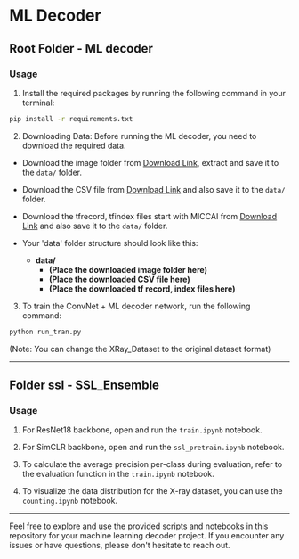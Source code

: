 # ML Decoder

## Root Folder - ML decoder

### Usage
1. Install the required packages by running the following command in your terminal:

```bash
pip install -r requirements.txt
```

2. Downloading Data: Before running the ML decoder, you need to download the required data. 

- Download the image folder from [Download Link](https://drive.google.com/file/d/1_FwVssIrtRyVRKerhXIpyi7mr4fluvSr/view?usp=drive_link), extract and save it to the `data/` folder.
   
- Download the CSV file from [Download Link](https://drive.google.com/file/d/1LGrD4MkoDFHo4pUNmXQLmRXRlOZADFSd/view?usp=drive_link) and also save it to the `data/` folder.

- Download the tfrecord, tfindex files start with MICCAI from [Download Link](https://drive.google.com/drive/folders/1vIGUboqMDf4osIzKLp0AF0ow1kgLT70x?usp=drive_link) and also save it to the `data/` folder.

- Your 'data' folder structure should look like this:

    - **data/**
        - **(Place the downloaded image folder here)**
        - **(Place the downloaded CSV file here)**
        - **(Place the downloaded tf record, index files here)**

3. To train the ConvNet + ML decoder network, run the following command:

```bash
python run_tran.py
```

(Note: You can change the XRay_Dataset to the original dataset format)

---

## Folder ssl - SSL_Ensemble

### Usage
1. For ResNet18 backbone, open and run the `train.ipynb` notebook.

2. For SimCLR backbone, open and run the `ssl_pretrain.ipynb` notebook.

3. To calculate the average precision per-class during evaluation, refer to the evaluation function in the `train.ipynb` notebook.

4. To visualize the data distribution for the X-ray dataset, you can use the `counting.ipynb` notebook.

---

Feel free to explore and use the provided scripts and notebooks in this repository for your machine learning decoder project. If you encounter any issues or have questions, please don't hesitate to reach out.